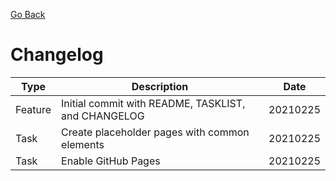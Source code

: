 [Go Back](README.md)

# Changelog

**Type** | **Description** | **Date**
------ | ------ | ------
Feature | Initial commit with README, TASKLIST, and CHANGELOG  | 20210225
Task | Create placeholder pages with common elements | 20210225
Task | Enable GitHub Pages | 20210225